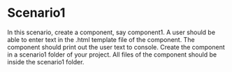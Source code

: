 # Scenario1

In this scenario, create a component, say component1. A user should be able to enter text in the
.html template file of the component. The component should print out the user text to console.
Create the component in a scenario1 folder of your project. All files of the component should be
inside the scenario1 folder.
